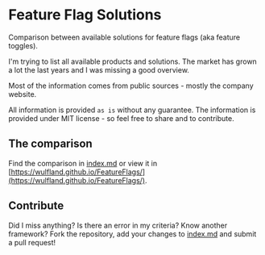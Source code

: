 # Feature Flag Solutions

Comparison between available solutions for feature flags (aka feature toggles).

I'm trying to list all available products and solutions. The market has grown a lot the last years and I was missing a good overview.

Most of the information comes from public sources - mostly the company website.

All information is provided `as is` without any guarantee. The information is provided under MIT license - so feel free to share and to contribute.

## The comparison

Find the comparison in [index.md](index.md) or view it in [https://wulfland.github.io/FeatureFlags/](https://wulfland.github.io/FeatureFlags/).

## Contribute

Did I miss anything? Is there an error in my criteria? Know another framework? Fork the repository, add your changes to [index.md](index.md) and submit a pull request!

